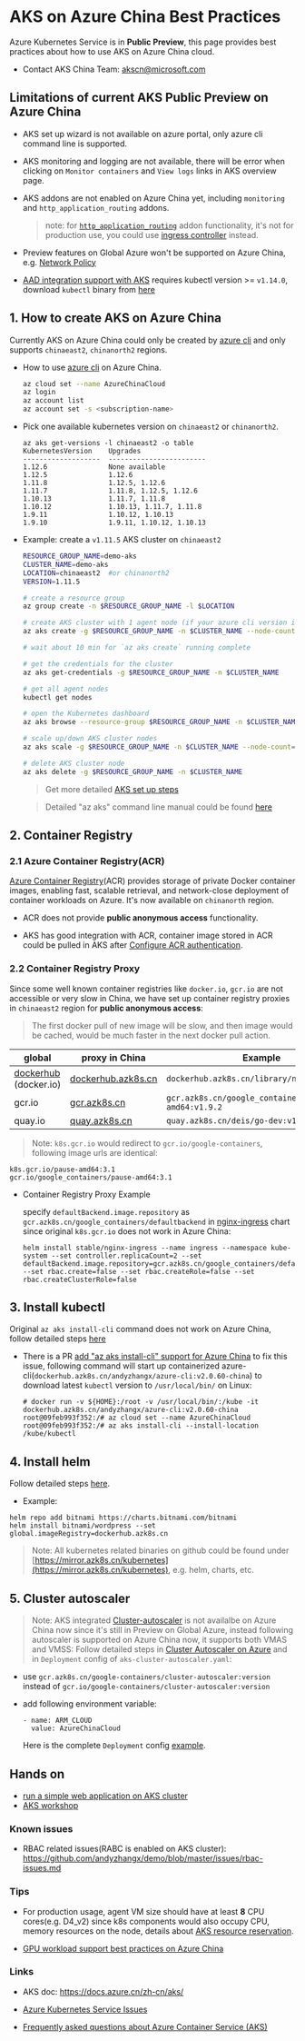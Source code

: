 # AKS on Azure China Best Practices

Azure Kubernetes Service is in **Public Preview**, this page provides best practices about how to use AKS on Azure China cloud.

- Contact AKS China Team: [akscn@microsoft.com](mailto:akscn@microsoft.com)

## Limitations of current AKS Public Preview on Azure China

- AKS set up wizard is not available on azure portal, only azure cli command line is supported.

- AKS monitoring and logging are not available, there will be error when clicking on `Monitor containers` and `View logs` links in AKS overview page.

- AKS addons are not enabled on Azure China yet, including `monitoring` and `http_application_routing` addons.
  > note: for [`http_application_routing`](https://docs.microsoft.com/en-us/azure/aks/http-application-routing) addon functionality, it's not for production use, you could use [ingress controller](https://docs.microsoft.com/en-us/azure/aks/ingress-basic) instead.

- Preview features on Global Azure won't be supported on Azure China, e.g. [Network Policy](https://docs.microsoft.com/en-us/azure/aks/use-network-policies)
- [AAD integration support with AKS](https://docs.microsoft.com/en-us/azure/aks/aad-integration) requires kubectl version >= `v1.14.0`, download `kubectl` binary from [here](https://mirror.azure.cn/kubernetes/kubectl/v1.14.0/bin/)

## 1. How to create AKS on Azure China

Currently AKS on Azure China could only be created by [azure cli](https://docs.microsoft.com/en-us/cli/azure/install-azure-cli) and only supports `chinaeast2`, `chinanorth2` regions.

- How to use [azure cli](https://docs.microsoft.com/en-us/cli/azure/install-azure-cli) on Azure China.

    ```sh
    az cloud set --name AzureChinaCloud
    az login
    az account list
    az account set -s <subscription-name>
    ```

- Pick one available kubernetes version on `chinaeast2` or `chinanorth2`.

    ```
    az aks get-versions -l chinaeast2 -o table
    KubernetesVersion    Upgrades
    -------------------  ------------------------
    1.12.6               None available
    1.12.5               1.12.6
    1.11.8               1.12.5, 1.12.6
    1.11.7               1.11.8, 1.12.5, 1.12.6
    1.10.13              1.11.7, 1.11.8
    1.10.12              1.10.13, 1.11.7, 1.11.8
    1.9.11               1.10.12, 1.10.13
    1.9.10               1.9.11, 1.10.12, 1.10.13
    ```

- Example: create a `v1.11.5` AKS cluster on `chinaeast2`

    ```sh
    RESOURCE_GROUP_NAME=demo-aks
    CLUSTER_NAME=demo-aks
    LOCATION=chinaeast2  #or chinanorth2
    VERSION=1.11.5
    
    # create a resource group
    az group create -n $RESOURCE_GROUP_NAME -l $LOCATION
    
    # create AKS cluster with 1 agent node (if your azure cli version is low, remove `--disable-rbac`)
    az aks create -g $RESOURCE_GROUP_NAME -n $CLUSTER_NAME --node-count 1 --node-vm-size Standard_D3_v2 --disable-rbac --generate-ssh-keys --kubernetes-version $VERSION -l $LOCATION
    
    # wait about 10 min for `az aks create` running complete
    
    # get the credentials for the cluster
    az aks get-credentials -g $RESOURCE_GROUP_NAME -n $CLUSTER_NAME
    
    # get all agent nodes
    kubectl get nodes
    
    # open the Kubernetes dashboard
    az aks browse --resource-group $RESOURCE_GROUP_NAME -n $CLUSTER_NAME
    
    # scale up/down AKS cluster nodes 
    az aks scale -g $RESOURCE_GROUP_NAME -n $CLUSTER_NAME --node-count=2
    
    # delete AKS cluster node
    az aks delete -g $RESOURCE_GROUP_NAME -n $CLUSTER_NAME
    
    ```

    > Get more detailed [AKS set up steps](https://docs.azure.cn/zh-cn/aks/kubernetes-walkthrough)
 
    > Detailed "az aks" command line manual could be found [here](https://docs.microsoft.com/en-us/cli/azure/aks)


## 2. Container Registry

### 2.1 Azure Container Registry(ACR)

[Azure Container Registry](https://azure.microsoft.com/en-us/services/container-registry/)(ACR) provides storage of private Docker container images, enabling fast, scalable retrieval, and network-close deployment of container workloads on Azure. It's now available on `chinanorth` region.

- ACR does not provide **public anonymous access** functionality.

- AKS has good integration with ACR, container image stored in ACR could be pulled in AKS after [Configure ACR authentication](https://docs.microsoft.com/en-us/azure/aks/tutorial-kubernetes-deploy-cluster#configure-acr-authentication).

### 2.2 Container Registry Proxy

Since some well known container registries like `docker.io`, `gcr.io` are not accessible or very slow in China, we have set up container registry proxies in `chinaeast2` region for **public anonymous access**:

> The first docker pull of new image will be slow, and then image would be cached, would be much faster in the next docker pull action.
 
| global | proxy in China | Example |
| ---- | ---- | ---- |
| [dockerhub](hub.docker.com) (docker.io) | [dockerhub.azk8s.cn](http://mirror.azk8s.cn/help/docker-registry-proxy-cache.html) | `dockerhub.azk8s.cn/library/nginx`|
| gcr.io | [gcr.azk8s.cn](http://mirror.azk8s.cn/help/gcr-proxy-cache.html) | `gcr.azk8s.cn/google_containers/hyperkube-amd64:v1.9.2` |
| quay.io | [quay.azk8s.cn](http://mirror.azk8s.cn/help/quay-proxy-cache.html) | `quay.azk8s.cn/deis/go-dev:v1.10.0` |

> Note:
`k8s.gcr.io` would redirect to `gcr.io/google-containers`, following image urls are identical:

```
k8s.gcr.io/pause-amd64:3.1
gcr.io/google_containers/pause-amd64:3.1
```
- Container Registry Proxy Example

    specify `defaultBackend.image.repository` as `gcr.azk8s.cn/google_containers/defaultbackend` in [nginx-ingress](https://github.com/helm/charts/tree/master/stable/nginx-ingress) chart since original `k8s.gcr.io` does not work in Azure China:

    ```
    helm install stable/nginx-ingress --name ingress --namespace kube-system --set controller.replicaCount=2 --set defaultBackend.image.repository=gcr.azk8s.cn/google_containers/defaultbackend --set rbac.create=false --set rbac.createRole=false --set rbac.createClusterRole=false
    ```

## 3. Install kubectl

Original `az aks install-cli` command does not work on Azure China, follow detailed steps [here](https://mirror.azk8s.cn/help/kubernetes.html)

- There is a PR [add "az aks install-cli" support for Azure China](https://github.com/Azure/azure-cli/pull/8675) to fix this issue, following command will start up containerized azure-cli(`dockerhub.azk8s.cn/andyzhangx/azure-cli:v2.0.60-china`) to download latest `kubectl` version to `/usr/local/bin/` on Linux:

    ```
    # docker run -v ${HOME}:/root -v /usr/local/bin/:/kube -it dockerhub.azk8s.cn/andyzhangx/azure-cli:v2.0.60-china
    root@09feb993f352:/# az cloud set --name AzureChinaCloud
    root@09feb993f352:/# az aks install-cli --install-location /kube/kubectl
    ```

## 4. Install helm

Follow detailed steps [here](https://mirror.azk8s.cn/help/kubernetes.html).

- Example: 
```
helm repo add bitnami https://charts.bitnami.com/bitnami
helm install bitnami/wordpress --set global.imageRegistry=dockerhub.azk8s.cn
```

> Note:
All kubernetes related binaries on github could be found under [https://mirror.azk8s.cn/kubernetes](https://mirror.azk8s.cn/kubernetes), e.g. helm, charts, etc.

## 5. Cluster autoscaler
 > Note: AKS integrated [Cluster-autoscaler](https://docs.microsoft.com/zh-cn/azure/aks/cluster-autoscaler) is not availalbe on Azure China now since it's still in Preview on Global Azure, instead following autoscaler is supported on Azure China now, it supports both VMAS and VMSS:
Follow detailed steps in [Cluster Autoscaler on Azure](https://github.com/kubernetes/autoscaler/tree/master/cluster-autoscaler/cloudprovider/azure#cluster-autoscaler-on-azure) and in `Deployment` config of `aks-cluster-autoscaler.yaml`:

- use `gcr.azk8s.cn/google-containers/cluster-autoscaler:version` instead of `gcr.io/google-containers/cluster-autoscaler:version`

- add following environment variable:

    ```
    - name: ARM_CLOUD
      value: AzureChinaCloud
    ```

    Here is the complete `Deployment` config [example](https://github.com/Azure/container-service-for-azure-china/blob/master/aks/cluster-autoscaler-deployment-mooncake.yaml).

## Hands on
 - [run a simple web application on AKS cluster](https://github.com/andyzhangx/k8s-demo/tree/master/nginx-server#nginx-server-demo)
 - [AKS workshop](https://aksworkshop.io/)

### Known issues

- RBAC related issues(RABC is enabled on AKS cluster): https://github.com/andyzhangx/demo/blob/master/issues/rbac-issues.md
 
### Tips

- For production usage, agent VM size should have at least **8** CPU cores(e.g. D4_v2) since k8s components would also occupy CPU, memory resources on the node, details about [AKS resource reservation](https://docs.microsoft.com/en-us/azure/aks/concepts-clusters-workloads#resource-reservations).

- [GPU workload support best practices on Azure China](./gpu-support.md)

### Links
- AKS doc: https://docs.azure.cn/zh-cn/aks/

- [Azure Kubernetes Service Issues](https://github.com/Azure/AKS/)

- [Frequently asked questions about Azure Container Service (AKS)](https://docs.microsoft.com/zh-cn/azure/aks/faq)
